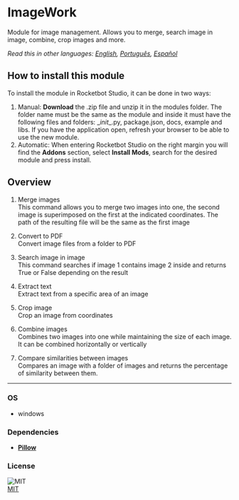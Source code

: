 # ImageWork
  
Module for image management. Allows you to merge, search image in image, combine, crop images and more.  

*Read this in other languages: [English](README.md), [Português](README.pr.md), [Español](README.es.md)*

## How to install this module
  
To install the module in Rocketbot Studio, it can be done in two ways:
1. Manual: __Download__ the .zip file and unzip it in the modules folder. The folder name must be the same as the module and inside it must have the following files and folders: \__init__.py, package.json, docs, example and libs. If you have the application open, refresh your browser to be able to use the new module.
2. Automatic: When entering Rocketbot Studio on the right margin you will find the **Addons** section, select **Install Mods**, search for the desired module and press install.  


## Overview


1. Merge images  
This command allows you to merge two images into one, the second image is superimposed on the first at the indicated coordinates. The path of the resulting file will be the same as the first image

2. Convert to PDF  
Convert image files from a folder to PDF 

3. Search image in image  
This command searches if image 1 contains image 2 inside and returns True or False depending on the result

4. Extract text  
Extract text from a specific area of an image

5. Crop image  
Crop an image from coordinates

6. Combine images  
Combines two images into one while maintaining the size of each image. It can be combined horizontally or vertically

7. Compare similarities between images  
Compares an image with a folder of images and returns the percentage of similarity between them.  



----
### OS

- windows

### Dependencies
- [**Pillow**](https://pypi.org/project/Pillow/)
### License
  
![MIT](https://camo.githubusercontent.com/107590fac8cbd65071396bb4d04040f76cde5bde/687474703a2f2f696d672e736869656c64732e696f2f3a6c6963656e73652d6d69742d626c75652e7376673f7374796c653d666c61742d737175617265)  
[MIT](http://opensource.org/licenses/mit-license.ph)